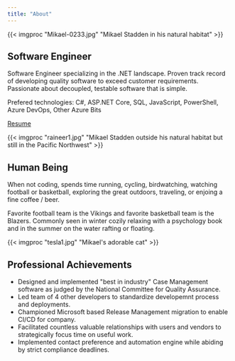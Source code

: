 ```yaml
---
title: "About"
---
```


{{< imgproc "Mikael-0233.jpg" "Mikael Stadden in his natural habitat" >}}

## Software Engineer
Software Engineer specializing in the .NET landscape. Proven track record of developing quality software to exceed customer requirements. Passionate about decoupled, testable software that is simple.

Prefered technologies: C#, ASP.NET Core, SQL, JavaScript, PowerShell, Azure DevOps, Other Azure Bits

[Resume](Mikael-Stadden-Resume.pdf)

{{< imgproc "raineer1.jpg" "Mikael Stadden outside his natural habitat but still in the Pacific Northwest" >}}

## Human Being
When not coding, spends time running, cycling, birdwatching, watching football or basketball, exploring the great outdoors, traveling, or enjoing a fine coffee / beer.

Favorite football team is the Vikings and favorite basketball team is the Blazers. Commonly seen in winter cozily relaxing with a psychology book and in the summer on the water rafting or floating.

{{< imgproc "tesla1.jpg" "Mikael's adorable cat" >}}

## Professional Achievements
- Designed and implemented "best in industry" Case Management software as judged by the National Committee for Quality Assurance.
- Led team of 4 other developers to standardize developemnt process and deployments.
- Championed Microsoft based Release Management migration to enable CI/CD for company.
- Facilitated countless valuable relationships with users and vendors to strategically focus time on useful work.
- Implemented contact preference and automation engine while abiding by strict compliance deadlines.
